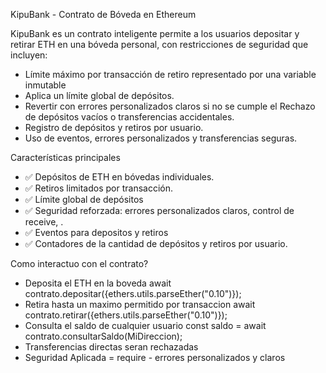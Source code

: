 KipuBank - Contrato de Bóveda en Ethereum

KipuBank es un contrato inteligente permite a los usuarios depositar y retirar ETH en una bóveda personal, con restricciones de seguridad que incluyen:

- Límite máximo por transacción de retiro representado por una variable inmutable
- Aplica un límite global de depósitos.
- Revertir con errores personalizados claros si no se cumple el Rechazo de depósitos vacíos o transferencias accidentales.
- Registro de depósitos y retiros por usuario.
- Uso de eventos, errores personalizados y transferencias seguras.

 Características principales

- ✅ Depósitos de ETH en bóvedas individuales.
- ✅ Retiros limitados por transacción.
- ✅ Límite global de depósitos 
- ✅ Seguridad reforzada: errores personalizados claros, control de receive, .
- ✅ Eventos para depositos y retiros
- ✅ Contadores de la cantidad de depósitos y retiros por usuario.

Como interactuo con el contrato?

- Deposita el ETH en la boveda
  await contrato.depositar({ethers.utils.parseEther("0.10")});
- Retira hasta un maximo permitido por transaccion
  await contrato.retirar({ethers.utils.parseEther("0.10")});
- Consulta el saldo de cualquier usuario
  const saldo = await contrato.consultarSaldo(MiDireccion);
- Transferencias directas seran rechazadas
- Seguridad Aplicada = require - errores personalizados y claros 
